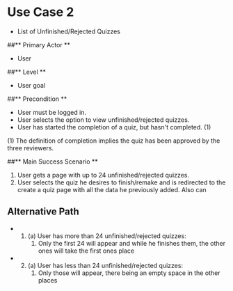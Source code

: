 # Use Case 2

* List of Unfinished/Rejected Quizzes

##** Primary Actor **

* User

##** Level **

* User goal

##** Precondition  **

* User must be logged in.
* User selects the option to view unfinished/rejected quizzes.
* User has started the completion of a quiz, but hasn't completed. (1)

(1) The definition of completion implies the quiz has been approved by the three reviewers.


##** Main Success Scenario **

1. User gets a page with up to 24 unfinished/rejected quizzes.
2. User selects the quiz he desires to finish/remake and is redirected to the create a quiz page with all the data he previously added. Also can


## Alternative Path

* 1. (a) User has more than 24 unfinished/rejected quizzes:
        1. Only the first 24 will appear and while he finishes them, the other ones will take the first ones place
		
* 2. (a) User has less than 24 unfinished/rejected quizzes:
        1. Only those will appear, there being an empty space in the other places
